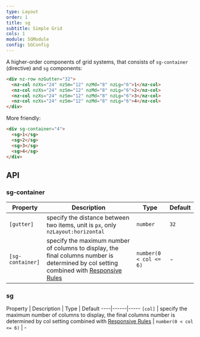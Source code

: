 ```yaml
---
type: Layout
order: 1
title: sg
subtitle: Simple Grid
cols: 1
module: SGModule
config: SGConfig
---
```


A higher-order components of grid systems, that consists of `sg-container` (directive) and `sg` components:

```html
<div nz-row nzGutter="32">
  <nz-col nzXs="24" nzSm="12" nzMd="8" nzLg="6">1</nz-col>
  <nz-col nzXs="24" nzSm="12" nzMd="8" nzLg="6">2</nz-col>
  <nz-col nzXs="24" nzSm="12" nzMd="8" nzLg="6">3</nz-col>
  <nz-col nzXs="24" nzSm="12" nzMd="8" nzLg="6">4</nz-col>
</div>
```

More friendly:

```html
<div sg-container="4">
  <sg>1</sg>
  <sg>2</sg>
  <sg>3</sg>
  <sg>4</sg>
</div>
```

## API

### sg-container

Property | Description | Type | Default
----|------|-----|------
`[gutter]` | specify the distance between two items, unit is `px`, only `nzLayout:horizontal` | `number` | `32`
`[sg-container]` | specify the maximum number of columns to display, the final columns number is determined by col setting combined with [Responsive Rules](/theme/responsive) | `number(0 < col <= 6)` | -

### sg

Property | Description | Type | Default
----|------|-----
`[col]` | specify the maximum number of columns to display, the final columns number is determined by col setting combined with [Responsive Rules](/theme/responsive) | `number(0 < col <= 6)` | -
